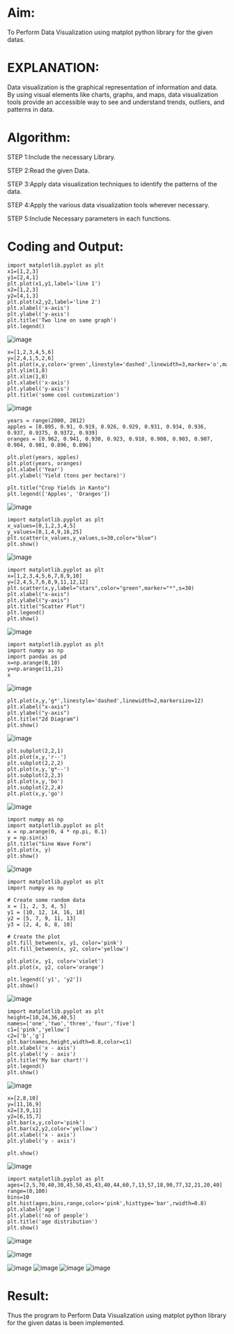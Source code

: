 
# Aim:
  To Perform Data Visualization using matplot python library for the given datas.

# EXPLANATION:
Data visualization is the graphical representation of information and data. By using visual elements like charts, graphs, and maps, data visualization tools provide an accessible way to see and understand trends, outliers, and patterns in data.

# Algorithm:
STEP 1:Include the necessary Library.

STEP 2:Read the given Data.

STEP 3:Apply data visualization techniques to identify the patterns of the data.

STEP 4:Apply the various data visualization tools wherever necessary.

STEP 5:Include Necessary parameters in each functions.

# Coding and Output:
```
import matplotlib.pyplot as plt
x1=[1,2,3]
y1=[2,4,1]
plt.plot(x1,y1,label='line 1')
x2=[1,2,3]
y2=[4,1,3]
plt.plot(x2,y2,label='line 2')
plt.xlabel('x-axis')
plt.ylabel('y-axis')
plt.title('Two line on same graph')
plt.legend()
```
![image](https://github.com/user-attachments/assets/71288043-0655-4454-a58b-c796bc122e9a)

```
x=[1,2,3,4,5,6]
y=[2,4,1,5,2,6]
plt.plot(x,y,color='green',linestyle='dashed',linewidth=3,marker='o',markerfacecolor='blue',markersize=12)
plt.ylim(1,8)
plt.xlim(1,8)
plt.xlabel('x-axis')
plt.ylabel('y-axis')
plt.title('some cool customization')
```
![image](https://github.com/user-attachments/assets/6eb25b72-a1eb-4e8f-afd7-3d6ff4f071a5)
```
years = range(2000, 2012)
apples = [0.895, 0.91, 0.919, 0.926, 0.929, 0.931, 0.934, 0.936, 0.937, 0.9375, 0.9372, 0.939]
oranges = [0.962, 0.941, 0.930, 0.923, 0.918, 0.908, 0.903, 0.907, 0.904, 0.901, 0.896, 0.896]

plt.plot(years, apples)
plt.plot(years, oranges)
plt.xlabel('Year')
plt.ylabel('Yield (tons per hectare)')

plt.title("Crop Yields in Kanto")
plt.legend(['Apples', 'Oranges'])
```
![image](https://github.com/user-attachments/assets/985d5b30-04af-45d6-83d5-507240b198d2)
```
import matplotlib.pyplot as plt
x_values=[0,1,2,3,4,5]
y_values=[0,1,4,9,16,25]
plt.scatter(x_values,y_values,s=30,color="blue")
plt.show()
```
![image](https://github.com/user-attachments/assets/a7401c5d-f166-4012-b75c-003503926f47)

```
import matplotlib.pyplot as plt
x=[1,2,3,4,5,6,7,8,9,10]
y=[2,4,5,7,6,8,9,11,12,12]
plt.scatter(x,y,label="stars",color="green",marker="*",s=30)
plt.xlabel("x-axis")
plt.ylabel("y-axis")
plt.title("Scatter Plot")
plt.legend()
plt.show()
```
![image](https://github.com/user-attachments/assets/b70ff6a4-2f6f-49da-bc13-6e979cac6e36)

```
import matplotlib.pyplot as plt
import numpy as np
import pandas as pd
x=np.arange(0,10)
y=np.arange(11,21)
x
```
![image](https://github.com/user-attachments/assets/dfc889c8-b3dd-4a7f-a397-a75c5a922af8)

```
plt.plot(x,y,'g*',linestyle='dashed',linewidth=2,markersize=12)
plt.xlabel("x-axis")
plt.ylabel("y-axis")
plt.title("2d Diagram")
plt.show()
```
![image](https://github.com/user-attachments/assets/d64fc8ee-933f-4b0d-a6eb-7cc27ffb4bda)

```
plt.subplot(2,2,1)
plt.plot(x,y,'r--')
plt.subplot(2,2,2)
plt.plot(x,y,'g*--')
plt.subplot(2,2,3)
plt.plot(x,y,'bo')
plt.subplot(2,2,4)
plt.plot(x,y,'go')
```
![image](https://github.com/user-attachments/assets/46d90dcc-bf02-4024-a541-30bdd98f9660)

```
import numpy as np
import matplotlib.pyplot as plt
x = np.arange(0, 4 * np.pi, 0.1)
y = np.sin(x)
plt.title("Sine Wave Form")
plt.plot(x, y)
plt.show()
```
![image](https://github.com/user-attachments/assets/8996be3d-79db-4f50-87e4-d60921db49d0)

```
import matplotlib.pyplot as plt
import numpy as np

# Create some random data
x = [1, 2, 3, 4, 5]
y1 = [10, 12, 14, 16, 18]
y2 = [5, 7, 9, 11, 13]
y3 = [2, 4, 6, 8, 10]

# Create the plot
plt.fill_between(x, y1, color='pink')
plt.fill_between(x, y2, color='yellow')

plt.plot(x, y1, color='violet')
plt.plot(x, y2, color='orange')

plt.legend(['y1', 'y2'])
plt.show()
```
![image](https://github.com/user-attachments/assets/5533b200-7378-46ed-a5c8-c8271df2859f)

```
import matplotlib.pyplot as plt
height=[10,24,36,40,5]
names=['one','two','three','four','five']
c1=['pink','yellow']
c2=['b','g']
plt.bar(names,height,width=0.8,color=c1)
plt.xlabel('x - axis')
plt.ylabel('y - axis')
plt.title('My bar chart!')
plt.legend()
plt.show()
```
![image](https://github.com/user-attachments/assets/0e281e7a-a9be-4d48-8ce5-8044400a2651)

```
x=[2,8,10]
y=[11,16,9]
x2=[3,9,11]
y2=[6,15,7]
plt.bar(x,y,color='pink')
plt.bar(x2,y2,color='yellow')
plt.xlabel('x - axis')
plt.ylabel('y - axis')

plt.show()
```
![image](https://github.com/user-attachments/assets/4b3fc92e-41ac-4307-a7f1-285bd918f555)
```
import matplotlib.pyplot as plt
ages=[2,5,70,40,30,45,50,45,43,40,44,60,7,13,57,18,90,77,32,21,20,40]
range=(0,100)
bins=10
plt.hist(ages,bins,range,color='pink',histtype='bar',rwidth=0.8)
plt.xlabel('age')
plt.ylabel('no of people')
plt.title('age distribution')
plt.show()
```
![image](https://github.com/user-attachments/assets/6066333a-055e-4401-9958-017c8a40ccc3)

![image](https://github.com/user-attachments/assets/4438d4a5-99c7-44fd-ba25-9886db0ca402)

![image](https://github.com/user-attachments/assets/5fba1544-b6bb-48e3-9269-007d9c822916)
![image](https://github.com/user-attachments/assets/a0cb2c99-cb66-4a67-ba6d-e9d3ef80b376)
![image](https://github.com/user-attachments/assets/a13938c0-fdbc-443c-934f-3775d3c9d423)
![image](https://github.com/user-attachments/assets/ff7e2e4c-319e-40d8-8c6b-4f4d5db43adb)

# Result:
Thus the program to Perform Data Visualization using matplot python library for the given datas is been implemented.
